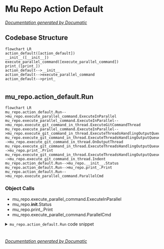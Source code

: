 # Mu Repo Action Default

[_Documentation generated by Documatic_](https://www.documatic.com)

<!---Documatic-section-Codebase Structure-start--->
## Codebase Structure

<!---Documatic-block-system_architecture-start--->
```mermaid
flowchart LR
action_default([action_default])
__init__([__init__])
execute_parallel_command([execute_parallel_command])
print_([print_])
action_default-->__init__
action_default-->execute_parallel_command
action_default-->print_
```
<!---Documatic-block-system_architecture-end--->

# #
<!---Documatic-section-Codebase Structure-end--->

<!---Documatic-section-mu_repo.action_default.Run-start--->
## mu_repo.action_default.Run

<!---Documatic-section-Run-start--->
```mermaid
flowchart LR
mu_repo.action_default.Run-->mu_repo.execute_parallel_command.ExecuteInParallel
mu_repo.execute_parallel_command.ExecuteInParallel-->mu_repo.execute_git_command_in_thread.ExecuteGitCommandThread
mu_repo.execute_parallel_command.ExecuteInParallel-->mu_repo.execute_git_command_in_thread.ExecuteThreadsHandlingOutputQueue
mu_repo.execute_git_command_in_thread.ExecuteThreadsHandlingOutputQueue-->mu_repo.execute_git_command_in_thread.OnOutputThread
mu_repo.execute_git_command_in_thread.ExecuteThreadsHandlingOutputQueue-->mu_repo.print_.Print
mu_repo.execute_git_command_in_thread.ExecuteThreadsHandlingOutputQueue-->mu_repo.execute_git_command_in_thread.Indent
mu_repo.action_default.Run-->mu_repo.__init__.Status
mu_repo.action_default.Run-->mu_repo.print_.Print
mu_repo.action_default.Run-->mu_repo.execute_parallel_command.ParallelCmd
```

### Object Calls

* mu_repo.execute_parallel_command.ExecuteInParallel
* mu_repo.__init__.Status
* mu_repo.print_.Print
* mu_repo.execute_parallel_command.ParallelCmd

<!---Documatic-block-mu_repo.action_default.Run-start--->
<details>
	<summary><code>mu_repo.action_default.Run</code> code snippet</summary>

```python
def Run(params, on_output=None):
    args = params.args
    config = params.config
    if not config.is_sh_command:
        arg0 = args[0]
        if arg0 == 'st':
            args[0] = 'status'
            if len(args) == 1:
                args.insert(1, '-s')
        elif arg0 == 'co':
            args[0] = 'checkout'
        elif len(args) == 1:
            if arg0 == 'mu-branch':
                args[0] = 'rev-parse'
                args.insert(1, '--abbrev-ref')
                args.insert(2, 'HEAD')
    if not config.repos:
        msg = 'No repository registered. Use mu register repo_name to register repository.'
        Print(msg)
        return Status(msg, True, config)
    commands = []
    for repo in config.repos:
        if not os.path.exists(repo):
            Print('%s does not exist' % (repo,))
        else:
            commands.append(ParallelCmd(repo, [config.git] + args))
    ExecuteInParallel(commands, on_output, serial=config.serial)
    return Status('Finished', True)
```
</details>
<!---Documatic-block-mu_repo.action_default.Run-end--->
<!---Documatic-section-Run-end--->

# #
<!---Documatic-section-mu_repo.action_default.Run-end--->

[_Documentation generated by Documatic_](https://www.documatic.com)